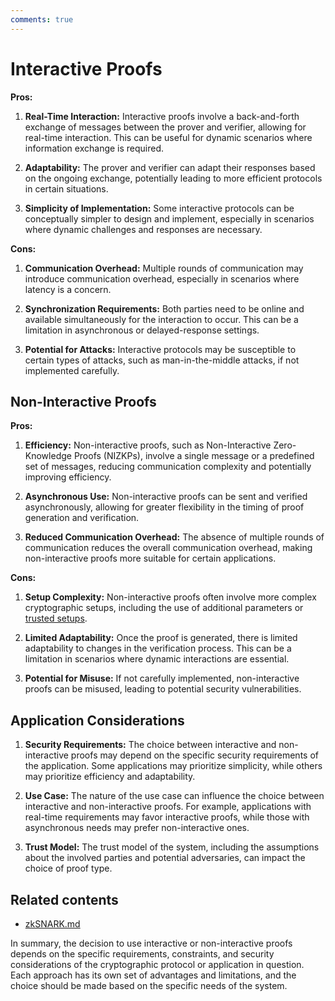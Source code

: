 ```yaml
---
comments: true
---
```


# Interactive Proofs 

**Pros:**

1. **Real-Time Interaction:** Interactive proofs involve a back-and-forth exchange of messages between the prover and
   verifier, allowing for real-time interaction. This can be useful for dynamic scenarios where information exchange is
   required.

2. **Adaptability:** The prover and verifier can adapt their responses based on the ongoing exchange, potentially
   leading to more efficient protocols in certain situations.

3. **Simplicity of Implementation:** Some interactive protocols can be conceptually simpler to design and implement,
   especially in scenarios where dynamic challenges and responses are necessary.

**Cons:**

1. **Communication Overhead:** Multiple rounds of communication may introduce communication overhead, especially in
   scenarios where latency is a concern.

2. **Synchronization Requirements:** Both parties need to be online and available simultaneously for the interaction to
   occur. This can be a limitation in asynchronous or delayed-response settings.

3. **Potential for Attacks:** Interactive protocols may be susceptible to certain types of attacks, such as
   man-in-the-middle attacks, if not implemented carefully.

## Non-Interactive Proofs

**Pros:**

1. **Efficiency:** Non-interactive proofs, such as Non-Interactive Zero-Knowledge Proofs (NIZKPs), involve a single
   message or a predefined set of messages, reducing communication complexity and potentially improving efficiency.

2. **Asynchronous Use:** Non-interactive proofs can be sent and verified asynchronously, allowing for greater
   flexibility in the timing of proof generation and verification.

3. **Reduced Communication Overhead:** The absence of multiple rounds of communication reduces the overall communication
   overhead, making non-interactive proofs more suitable for certain applications.

**Cons:**

1. **Setup Complexity:** Non-interactive proofs often involve more complex cryptographic setups, including the use of
   additional parameters or [trusted setups](trusted_setup.md).

2. **Limited Adaptability:** Once the proof is generated, there is limited adaptability to changes in the verification
   process. This can be a limitation in scenarios where dynamic interactions are essential.

3. **Potential for Misuse:** If not carefully implemented, non-interactive proofs can be misused, leading to potential
   security vulnerabilities.

## Application Considerations

1. **Security Requirements:** The choice between interactive and non-interactive proofs may depend on the specific
   security requirements of the application. Some applications may prioritize simplicity, while others may prioritize
   efficiency and adaptability.

2. **Use Case:** The nature of the use case can influence the choice between interactive and non-interactive proofs. For
   example, applications with real-time requirements may favor interactive proofs, while those with asynchronous needs
   may prefer non-interactive ones.

3. **Trust Model:** The trust model of the system, including the assumptions about the involved parties and potential
   adversaries, can impact the choice of proof type.

## Related contents

- [zkSNARK.md](zkSNARK.md)

In summary, the decision to use interactive or non-interactive proofs depends on the specific requirements, constraints,
and security considerations of the cryptographic protocol or application in question. Each approach has its own set of
advantages and limitations, and the choice should be made based on the specific needs of the system.
